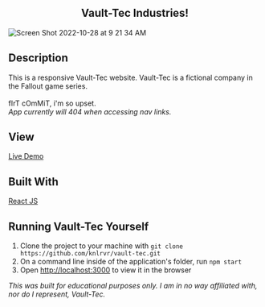 <h2 align="center"> Vault-Tec Industries! </h2>

![Screen Shot 2022-10-28 at 9 21 34 AM](https://user-images.githubusercontent.com/91632194/198606498-11024c20-27ef-41ff-8b24-fc82367815e0.png)

## Description
This is a responsive Vault-Tec website. Vault-Tec is a fictional company in the Fallout game series. 
<br><br> fIrT cOmMiT, i'm so upset. 
<br> *App currently will 404 when accessing nav links.*

## View
[Live Demo](https://knlrvr.github.io/vault-tec)

## Built With
[React JS](https://reactjs.org/docs/getting-started.html)

## Running Vault-Tec Yourself

1. Clone the project to your machine with `git clone https://github.com/knlrvr/vault-tec.git`
2. On a command line inside of the application's folder, run `npm start`
3. Open [http://localhost:3000](http://localhost:3000) to view it in the browser

*This was built for educational purposes only. I am in no way affiliated with, nor do I represent, Vault-Tec.*
